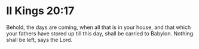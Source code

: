 # II Kings 20:17

Behold, the days are coming, when all that is in your house, and that which your fathers have stored up till this day, shall be carried to Babylon. Nothing shall be left, says the Lord.
